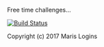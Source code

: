 Free time challenges...

[![Build Status](https://travis-ci.org/marislogins/challenges.svg?branch=master)](https://travis-ci.org/marislogins/challenges)

Copyright (c) 2017 Maris Logins
